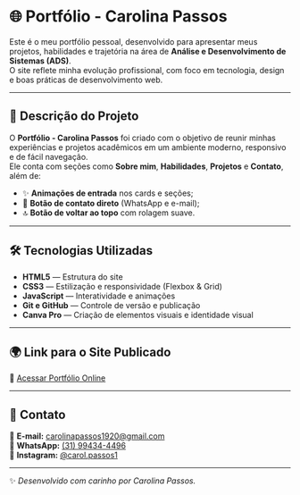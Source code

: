 # 🌐 Portfólio - Carolina Passos

Este é o meu portfólio pessoal, desenvolvido para apresentar meus projetos, habilidades e trajetória na área de **Análise e Desenvolvimento de Sistemas (ADS)**.  
O site reflete minha evolução profissional, com foco em tecnologia, design e boas práticas de desenvolvimento web.

---

## 🧠 Descrição do Projeto


O **Portfólio - Carolina Passos** foi criado com o objetivo de reunir minhas experiências e projetos acadêmicos em um ambiente moderno, responsivo e de fácil navegação.  
Ele conta com seções como **Sobre mim**, **Habilidades**, **Projetos** e **Contato**, além de:
- ✨ **Animações de entrada** nos cards e seções;
- 💬 **Botão de contato direto** (WhatsApp e e-mail);
- 🔝 **Botão de voltar ao topo** com rolagem suave.

---

## 🛠️ Tecnologias Utilizadas

- **HTML5** — Estrutura do site  
- **CSS3** — Estilização e responsividade (Flexbox & Grid)  
- **JavaScript** — Interatividade e animações  
- **Git e GitHub** — Controle de versão e publicação  
- **Canva Pro** — Criação de elementos visuais e identidade visual  

---

## 🌍 Link para o Site Publicado

🔗 [Acessar Portfólio Online](https://carolpaassos.github.io/meu-portifolio/)

---

## 💌 Contato

📧 **E-mail:** [carolinapassos1920@gmail.com](mailto:carolinapassos1920@gmail.com)  
📱 **WhatsApp:** [(31) 99434-4496](https://wa.me/5531994344496?text=Ol%C3%A1%2C%20vim%20pelo%20seu%20portf%C3%B3lio)  
📸 **Instagram:** [@carol.passos1](https://www.instagram.com/carol.passos1/)

---

✨ *Desenvolvido com carinho por Carolina Passos.*
